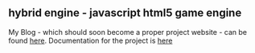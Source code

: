 hybrid engine - javascript html5 game engine
---

My Blog - which should soon become a proper project website - 
can be found [here](http://blog.weeblog.net/). Documentation 
for the project is [here](http://docs.weeblog.net/)

